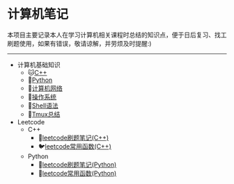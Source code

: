 # 计算机笔记

本项目主要记录本人在学习计算机相关课程时总结的知识点，便于日后复习、找工刷题使用，如果有错误，敬请谅解，并劳烦及时提醒:)

---

* 计算机基础知识
  * :cat:[C++](https://github.com/Kexin-Tang/cppPrimerPlus-cookbook)
  * :snake:[Python](https://github.com/Kexin-Tang/Python-cookbook)
  * :tiger:[计算机网络](https://github.com/Kexin-Tang/CS_Notes/blob/main/network.md)
  * :koala:[操作系统](https://github.com/Kexin-Tang/CS_Notes/blob/main/OS.md)
  * :pig:[Shell语法](https://github.com/Kexin-Tang/CS-Zoo/blob/main/Shell.md)
  * :elephant:[Tmux总结](https://github.com/Kexin-Tang/CS-Zoo/blob/main/tmux.md)
* Leetcode
  * C++
    * :dog:[leetcode刷题笔记(C++)](https://github.com/Kexin-Tang/CS_Notes/tree/main/LeetCode)
    * :bird:[leetcode常用函数(C++)](https://github.com/Kexin-Tang/CS_Notes/blob/main/leetcode_normal_functions.md)
  * Python
    * :wolf:[leetcode刷题笔记(Python)]()
    * :horse:[leetcode常用函数(Python)]()

